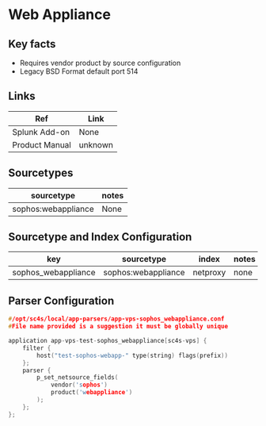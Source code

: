 # Web Appliance

## Key facts

* Requires vendor product by source configuration
* Legacy BSD Format default port 514

## Links 

| Ref            | Link                                                                                                    |
|----------------|---------------------------------------------------------------------------------------------------------|
| Splunk Add-on  | None                                    |
| Product Manual | unknown   |

## Sourcetypes

| sourcetype     | notes                                                                                                   |
|----------------|---------------------------------------------------------------------------------------------------------|
| sophos:webappliance        | None                                                                                                    |

## Sourcetype and Index Configuration

| key            | sourcetype     | index          | notes          |
|----------------|----------------|----------------|----------------|
| sophos_webappliance        | sophos:webappliance         | netproxy          | none          |


## Parser Configuration

```c
#/opt/sc4s/local/app-parsers/app-vps-sophos_webappliance.conf
#File name provided is a suggestion it must be globally unique

application app-vps-test-sophos_webappliance[sc4s-vps] {
	filter { 
        host("test-sophos-webapp-" type(string) flags(prefix))
    };	
    parser { 
        p_set_netsource_fields(
            vendor('sophos')
            product('webappliance')
        ); 
    };   
};


```
